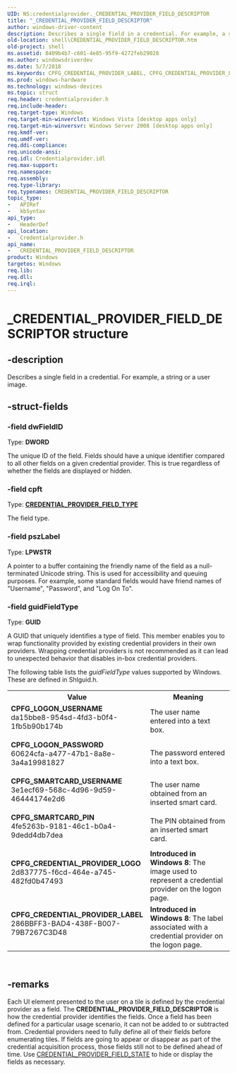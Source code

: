 ```yaml
---
UID: NS:credentialprovider._CREDENTIAL_PROVIDER_FIELD_DESCRIPTOR
title: "_CREDENTIAL_PROVIDER_FIELD_DESCRIPTOR"
author: windows-driver-content
description: Describes a single field in a credential. For example, a string or a user image.
old-location: shell\CREDENTIAL_PROVIDER_FIELD_DESCRIPTOR.htm
old-project: shell
ms.assetid: 8409b4b7-c601-4e85-95f9-4272feb29028
ms.author: windowsdriverdev
ms.date: 5/7/2018
ms.keywords: CPFG_CREDENTIAL_PROVIDER_LABEL, CPFG_CREDENTIAL_PROVIDER_LOGO, CPFG_LOGON_PASSWORD, CPFG_LOGON_USERNAME, CPFG_SMARTCARD_PIN, CPFG_SMARTCARD_USERNAME, CREDENTIAL_PROVIDER_FIELD_DESCRIPTOR, CREDENTIAL_PROVIDER_FIELD_DESCRIPTOR structure [Windows Shell], _CREDENTIAL_PROVIDER_FIELD_DESCRIPTOR, _shell_CREDENTIAL_PROVIDER_FIELD_DESCRIPTOR, credentialprovider/CREDENTIAL_PROVIDER_FIELD_DESCRIPTOR, shell.CREDENTIAL_PROVIDER_FIELD_DESCRIPTOR
ms.prod: windows-hardware
ms.technology: windows-devices
ms.topic: struct
req.header: credentialprovider.h
req.include-header: 
req.target-type: Windows
req.target-min-winverclnt: Windows Vista [desktop apps only]
req.target-min-winversvr: Windows Server 2008 [desktop apps only]
req.kmdf-ver: 
req.umdf-ver: 
req.ddi-compliance: 
req.unicode-ansi: 
req.idl: Credentialprovider.idl
req.max-support: 
req.namespace: 
req.assembly: 
req.type-library: 
req.typenames: CREDENTIAL_PROVIDER_FIELD_DESCRIPTOR
topic_type:
-	APIRef
-	kbSyntax
api_type:
-	HeaderDef
api_location:
-	Credentialprovider.h
api_name:
-	CREDENTIAL_PROVIDER_FIELD_DESCRIPTOR
product: Windows
targetos: Windows
req.lib: 
req.dll: 
req.irql: 
---
```


# _CREDENTIAL_PROVIDER_FIELD_DESCRIPTOR structure


## -description


Describes a single field in a credential. For example, a string or a user image.


## -struct-fields




### -field dwFieldID

Type: <b>DWORD</b>

The unique ID of the field. Fields should have a unique identifier compared to all other fields on a given credential provider. This is true regardless of whether the fields are displayed or hidden.


### -field cpft

Type: <b><a href="https://msdn.microsoft.com/5af9f007-9588-4574-a5ce-3f01ec0b45e8">CREDENTIAL_PROVIDER_FIELD_TYPE</a></b>

The field type.


### -field pszLabel

Type: <b>LPWSTR</b>

A pointer to a buffer containing the friendly name of the field as a null-terminated Unicode string. This is used for accessibility and queuing purposes. For example, some standard fields would have friend names of "Username", "Password", and "Log On To".


### -field guidFieldType

Type: <b>GUID</b>

A GUID that uniquely identifies a type of field. This member enables you to wrap functionality provided by existing credential providers in their own providers. Wrapping credential providers is not recommended as it can lead to unexpected behavior that disables in-box credential providers.

The following table lists the <i>guidFieldType</i> values supported by Windows. These are defined in Shlguid.h. 

<table>
<tr>
<th>Value</th>
<th>Meaning</th>
</tr>
<tr>
<td width="40%"><a id="CPFG_LOGON_USERNAME"></a><a id="cpfg_logon_username"></a><dl>
<dt><b>CPFG_LOGON_USERNAME</b></dt>
<dt>da15bbe8-954sd-4fd3-b0f4-1fb5b90b174b</dt>
</dl>
</td>
<td width="60%">
The user name entered into a text box.

</td>
</tr>
<tr>
<td width="40%"><a id="CPFG_LOGON_PASSWORD"></a><a id="cpfg_logon_password"></a><dl>
<dt><b>CPFG_LOGON_PASSWORD</b></dt>
<dt>60624cfa-a477-47b1-8a8e-3a4a19981827</dt>
</dl>
</td>
<td width="60%">
The password entered into a text box.

</td>
</tr>
<tr>
<td width="40%"><a id="CPFG_SMARTCARD_USERNAME"></a><a id="cpfg_smartcard_username"></a><dl>
<dt><b>CPFG_SMARTCARD_USERNAME</b></dt>
<dt>3e1ecf69-568c-4d96-9d59-46444174e2d6</dt>
</dl>
</td>
<td width="60%">
The user name obtained from an inserted smart card.

</td>
</tr>
<tr>
<td width="40%"><a id="CPFG_SMARTCARD_PIN"></a><a id="cpfg_smartcard_pin"></a><dl>
<dt><b>CPFG_SMARTCARD_PIN</b></dt>
<dt>4fe5263b-9181-46c1-b0a4-9dedd4db7dea</dt>
</dl>
</td>
<td width="60%">
The PIN obtained from an inserted smart card.

</td>
</tr>
<tr>
<td width="40%"><a id="CPFG_CREDENTIAL_PROVIDER_LOGO"></a><a id="cpfg_credential_provider_logo"></a><dl>
<dt><b>CPFG_CREDENTIAL_PROVIDER_LOGO</b></dt>
<dt>2d837775-f6cd-464e-a745-482fd0b47493</dt>
</dl>
</td>
<td width="60%">
<b>Introduced in Windows 8</b>: The image used to represent a credential provider on the logon page.

</td>
</tr>
<tr>
<td width="40%"><a id="CPFG_CREDENTIAL_PROVIDER_LABEL"></a><a id="cpfg_credential_provider_label"></a><dl>
<dt><b>CPFG_CREDENTIAL_PROVIDER_LABEL</b></dt>
<dt>286BBFF3-BAD4-438F-B007-79B7267C3D48</dt>
</dl>
</td>
<td width="60%">
<b>Introduced in Windows 8</b>: The label associated with a credential provider on the logon page.

</td>
</tr>
</table>
 


## -remarks



Each UI element presented to the user on a tile is defined by the credential provider as a field. The <b>CREDENTIAL_PROVIDER_FIELD_DESCRIPTOR</b> is how the credential provider identifies the fields. Once a field has been defined for a particular usage scenario, it can not be added to or subtracted from. Credential providers need to fully define all of their fields before enumerating tiles. If fields are going to appear or disappear as part of the credential acquisition process, those fields still not to be defined ahead of time. Use <a href="https://msdn.microsoft.com/4cc7858c-483b-4fac-96ba-8962bc362422">CREDENTIAL_PROVIDER_FIELD_STATE</a> to hide or display the fields as necessary.



